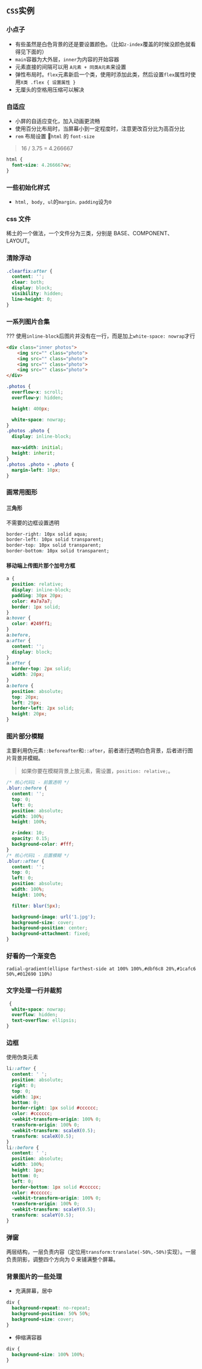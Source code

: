 ## `CSS`实例

### 小点子

- 有些虽然是白色背景的还是要设置颜色。（比如`z-index`覆盖的时候没颜色就看得见下面的）
- `main`容器为大外层，`inner`为内容的开始容器
- 元素直接的间隔可以用 `A元素 + 同类A元素`来设置
- 弹性布局时。`flex`元素新启一个类，使用时添加此类，然后设置`flex`属性时使用`X类 .flex { 设置属性 }`
- 无厘头的空格用压缩可以解决

### 自适应

- 小屏的自适应变化，加入动画更流畅
- 使用百分比布局时，当屏幕小到一定程度时，注意更改百分比为高百分比
- `rem` 布局设置 `html` 的 `font-size`
> 16 / 3.75 = 4.266667

```css
html {
  font-size: 4.266667vw;
}
```

### 一些初始化样式

- `html, body, ul`的`margin，padding`设为`0`

### css 文件

稀土的一个做法，一个文件分为三类，分别是 BASE、COMPONENT、LAYOUT。

### 清除浮动

```css
.clearfix:after {
  content: '';
  clear: both;
  display: block;
  visibility: hidden;
  line-height: 0;
}
```

### 一系列图片合集

??? 使用`inline-block`后图片并没有在一行，而是加上`white-space: nowrap`才行

```html
<div class="inner photos">
	<img src="" class="photo">
	<img src="" class="photo">
	<img src="" class="photo">
	<img src="" class="photo">
</div>
```

```css
.photos {
  overflow-x: scroll;
  overflow-y: hidden;

  height: 400px;

  white-space: nowrap;
}
.photos .photo {
  display: inline-block;

  max-width: initial;
  height: inherit;
}
.photos .photo + .photo {
  margin-left: 10px;
}
```

### 画常用图形

#### 三角形

不需要的边框设置透明

```css
border-right: 10px solid aqua;
border-left: 10px solid transparent;
border-top: 10px solid transparent;
border-bottom: 10px solid transparent;
```

#### 移动端上传图片那个加号方框

```css
a {
  position: relative;
  display: inline-block;
  padding: 30px 20px;
  color: #a7a7a7;
  border: 1px solid;
}
a:hover {
  color: #249ff1;
}
a:before,
a:after {
  content: '';
  display: block;
}
a:after {
  border-top: 2px solid;
  width: 20px;
}
a:before {
  position: absolute;
  top: 20px;
  left: 29px;
  border-left: 2px solid;
  height: 20px;
}
```

### 图片部分模糊

主要利用伪元素`::beforeafter`和`::after`，前者进行透明白色背景，后者进行图片背景并模糊。

> 如果你要在模糊背景上放元素，需设置，`position: relative;`。

```css
/* 核心代码1 - 前置透明 */
.blur::before {
  content: '';
  top: 0;
  left: 0;
  position: absolute;
  width: 100%;
  height: 100%;

  z-index: 10;
  opacity: 0.15;
  background-color: #fff;
}
/* 核心代码1 - 后置模糊 */
.blur::after {
  content: '';
  top: 0;
  left: 0;
  position: absolute;
  width: 100%;
  height: 100%;

  filter: blur(5px);

  background-image: url('1.jpg');
  background-size: cover;
  background-position: center;
  background-attachment: fixed;
}
```

### 好看的一个渐变色

`radial-gradient(ellipse farthest-side at 100% 100%,#dbf6c8 20%,#1cafc6 50%,#012690 110%)`

### 文字处理一行并裁剪

```css
 {
  white-space: nowrap;
  overflow: hidden;
  text-overflow: ellipsis;
}
```

### 边框

使用伪类元素

```css
li::after {
  content: ' ';
  position: absolute;
  right: 0;
  top: 0;
  width: 1px;
  bottom: 0;
  border-right: 1px solid #cccccc;
  color: #cccccc;
  -webkit-transform-origin: 100% 0;
  transform-origin: 100% 0;
  -webkit-transform: scaleX(0.5);
  transform: scaleX(0.5);
}
li::before {
  content: ' ';
  position: absolute;
  width: 100%;
  height: 1px;
  bottom: 0;
  left: 0;
  border-bottom: 1px solid #cccccc;
  color: #cccccc;
  -webkit-transform-origin: 100% 0;
  transform-origin: 100% 0;
  -webkit-transform: scaleY(0.5);
  transform: scaleY(0.5);
}
```

### 弹窗

两层结构，一层负责内容（定位用`transform:translate(-50%,-50%)`实现）。一层负责阴影，调整四个方向为 0 来铺满整个屏幕。

### 背景图片的一些处理

- 充满屏幕，居中

```css
div {
  background-repeat: no-repeat;
  background-position: 50% 50%;
  background-size: cover;
}
```

- 伸缩满容器

```css
div {
  background-size: 100% 100%;
}
```
